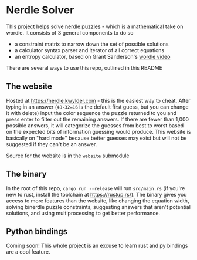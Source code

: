 # Nerdle Solver

This project helps solve [nerdle puzzles](https://nerdlegame.com/) - which is a mathematical take on wordle. It consists of 3 general components to do so

* a constraint matrix to narrow down the set of possible solutions
* a calculator syntax parser and iterator of all correct equations
* an entropy calculator, based on Grant Sanderson's [wordle video](https://www.youtube.com/watch?v=v68zYyaEmEA)

There are several ways to use this repo, outlined in this README

## The website

Hosted at https://nerdle.kwylder.com - this is the easiest way to cheat. After typing in an answer (`48-32=16` is the default first guess, but you can 
change it with delete) input the color sequence the puzzle returned to you and press enter to filter out the remaining answers. If there are fewer than
1,000 possible answers, it will categorize the guesses from best to worst based on the expected bits of information guessing would produce. This website
is basically on "hard mode" because better guesses may exist but will not be suggested if they can't be an answer.

Source for the website is in the `website` submodule

## The binary

In the root of this repo, `cargo run --release` will run `src/main.rs` (if you're new to rust, install the toolchain at https://rustup.rs/). The binary 
gives you access to more features than the website, like changing the equation width, solving binerdle puzzle constraints, suggesting answers that aren't 
potential solutions, and using multiprocessing to get better performance.

## Python bindings

Coming soon! This whole project is an excuse to learn rust and py bindings are a cool feature.
